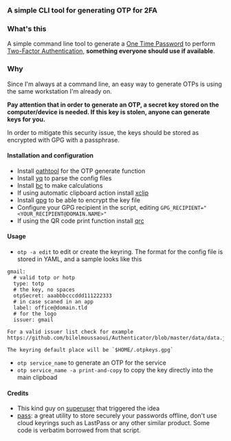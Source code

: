 ### A simple CLI tool for generating OTP for 2FA

### What's this

A simple command line tool to generate a [One Time Password](https://en.wikipedia.org/wiki/One-time_password) to perform [Two-Factor Authentication](https://en.wikipedia.org/wiki/Multi-factor_authentication), __something everyone should use if available__.

### Why

Since I'm always at a command line, an easy way to generate OTPs is using the same workstation I'm already on.

**Pay attention that in order to generate an OTP, a secret key stored on the computer/device is needed. If this key is stolen, anyone can generate keys for you.**

In order to mitigate this security issue, the keys should be stored as encrypted with GPG with a passphrase.

#### Installation and configuration
* Install [oathtool](http://www.nongnu.org/oath-toolkit) for the OTP generate function
* Install [yq](https://github.com/mikefarah/yq/releases) to parse the config files
* Install [bc](https://www.gnu.org/software/bc/) to make calculations
* If using automatic clipboard action install [xclip](https://linux.die.net/man/1/xclip)
* Install [gpg](https://gnupg.org) to be able to encrypt the key file
* Configure your GPG recipient in the script, editing `GPG_RECIPIENT="<YOUR_RECIPIENT@DOMAIN.NAME>"`
* If using the QR code print function install [qrc](https://github.com/fumiyas/qrc)

#### Usage
 - `otp -a edit` to edit or create the keyring.
    The format for the config file is stored in YAML, and a sample looks like this

```
gmail:
  # valid totp or hotp
  type: totp
  # the key, no spaces
  otpSecret: aaabbbcccddd111222333
  # in case scaned in an app
  label: office@domain.tld
  # for the logo
  issuer: gmail
```
    For a valid issuer list check for example https://github.com/bilelmoussaoui/Authenticator/blob/master/data/data.json

    The keyring default place will be `$HOME/.otpkeys.gpg`
 - `otp service_name` to generate an OTP for the service
 - `otp service_name -a print-and-copy` to copy the key directly into the main clipboad

#### Credits

 - This kind guy on [superuser](https://superuser.com/questions/462478/is-there-a-google-authenticator-desktop-client/853318#853318) that triggered the idea
 - [pass](https://linux.die.net/man/1/pass): a great utility to store securely your passwords offline, don't use cloud keyrings such as LastPass or any other similar product. Some code is verbatim borrowed from that script.
